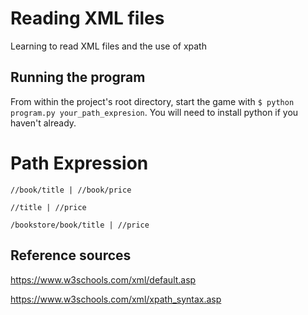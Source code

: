 # Reading XML files

Learning to read XML files and the use of xpath

## Running the program

From within the project's root directory, start the game with `$ python program.py your_path_expresion`. You will need to install python if you haven't already.

# Path Expression

```
//book/title | //book/price	
```

```
//title | //price	
```

```
/bookstore/book/title | //price
```

## Reference sources
https://www.w3schools.com/xml/default.asp

https://www.w3schools.com/xml/xpath_syntax.asp
